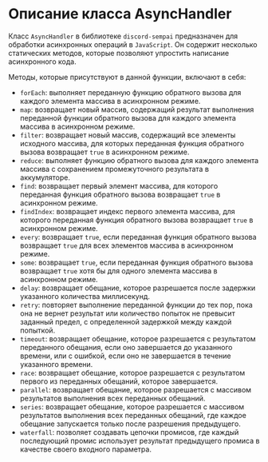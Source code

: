 # Описание класса AsyncHandler
Класс `AsyncHandler` в библиотеке `discord-sempai` предназначен для обработки асинхронных операций в `JavaScript`. Он содержит несколько статических методов, которые позволяют упростить написание асинхронного кода.

Методы, которые присутствуют в данной функции, включают в себя:

- `forEach`: выполняет переданную функцию обратного вызова для каждого элемента массива в асинхронном режиме.
- `map`: возвращает новый массив, содержащий результат выполнения переданной функции обратного вызова для каждого элемента массива в асинхронном режиме.
- `filter`: возвращает новый массив, содержащий все элементы исходного массива, для которых переданная функция обратного вызова возвращает `true` в асинхронном режиме.
- `reduce`: выполняет функцию обратного вызова для каждого элемента массива с сохранением промежуточного результата в аккумуляторе.
- `find`: возвращает первый элемент массива, для которого переданная функция обратного вызова возвращает `true` в асинхронном режиме.
- `findIndex`: возвращает индекс первого элемента массива, для которого переданная функция обратного вызова возвращает `true` в асинхронном режиме.
- `every`: возвращает `true`, если переданная функция обратного вызова возвращает `true` для всех элементов массива в асинхронном режиме.
- `some`: возвращает `true`, если переданная функция обратного вызова возвращает `true` хотя бы для одного элемента массива в асинхронном режиме.
- `delay`: возвращает обещание, которое разрешается после задержки указанного количества миллисекунд.
- `retry`: повторяет выполнение переданной функции до тех пор, пока она не вернет результат или количество попыток не превысит заданный предел, с определенной задержкой между каждой попыткой.
- `timeout`: возвращает обещание, которое разрешается с результатом переданного обещания, если оно завершается до указанного времени, или с ошибкой, если оно не завершается в течение указанного времени.
- `race`: возвращает обещание, которое разрешается с результатом первого из переданных обещаний, которое завершается.
- `parallel`: возвращает обещание, которое разрешается с массивом результатов выполнения всех переданных обещаний.
- `series`: возвращает обещание, которое разрешается с массивом результатов выполнения всех переданных обещаний, где каждое обещание запускается только после разрешения предыдущего.
- `waterfall`: позволяет создавать цепочки промисов, где каждый последующий промис использует результат предыдущего промиса в качестве своего входного параметра.